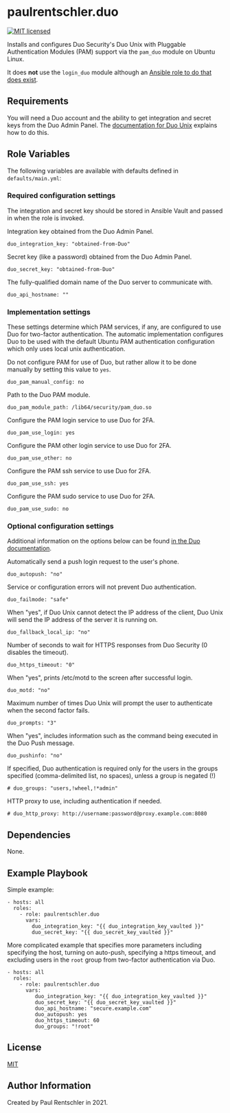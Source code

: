 paulrentschler.duo
==================

[![MIT licensed][mit-badge]][mit-link]

Installs and configures Duo Security's Duo Unix with Pluggable Authentication Modules (PAM) support via the `pam_duo` module on Ubuntu Linux.

It does **not** use the `login_duo` module although an [Ansible role to do that does exist](https://github.com/jlafon/ansible-duo-security).


Requirements
------------

You will need a Duo account and the ability to get integration and secret keys from the Duo Admin Panel. The [documentation for Duo Unix](https://duo.com/docs/duounix) explains how to do this.


Role Variables
--------------

The following variables are available with defaults defined in `defaults/main.yml`:

### Required configuration settings

The integration and secret key should be stored in Ansible Vault and passed in when the role is invoked.

Integration key obtained from the Duo Admin Panel.

    duo_integration_key: "obtained-from-Duo"

Secret key (like a password) obtained from the Duo Admin Panel.

    duo_secret_key: "obtained-from-Duo"

The fully-qualified domain name of the Duo server to communicate with.

    duo_api_hostname: ""


### Implementation settings

These settings determine which PAM services, if any, are configured to use Duo for two-factor authentication. The automatic implementation configures Duo to be used with the default Ubuntu PAM authentication configuration which only uses local unix authentication.

Do not configure PAM for use of Duo, but rather allow it to be done manually by setting this value to `yes`.

    duo_pam_manual_config: no

Path to the Duo PAM module.

    duo_pam_module_path: /lib64/security/pam_duo.so

Configure the PAM login service to use Duo for 2FA.

    duo_pam_use_login: yes

Configure the PAM other login service to use Duo for 2FA.

    duo_pam_use_other: no

Configure the PAM ssh service to use Duo for 2FA.

    duo_pam_use_ssh: yes

Configure the PAM sudo service to use Duo for 2FA.

    duo_pam_use_sudo: no


### Optional configuration settings

Additional information on the options below can be found [in the Duo documentation](https://duo.com/docs/duounix#duo-configuration-options).

Automatically send a push login request to the user's phone.

    duo_autopush: "no"

Service or configuration errors will not prevent Duo authentication.

    duo_failmode: "safe"

When "yes", if Duo Unix cannot detect the IP address of the client, Duo Unix will send the IP address of the server it is running on.

    duo_fallback_local_ip: "no"

Number of seconds to wait for HTTPS responses from Duo Security (0 disables the timeout).

    duo_https_timeout: "0"

When "yes", prints /etc/motd to the screen after successful login.

    duo_motd: "no"

Maximum number of times Duo Unix will prompt the user to authenticate when the second factor fails.

    duo_prompts: "3"

When "yes", includes information such as the command being executed in the Duo Push message.

    duo_pushinfo: "no"

If specified, Duo authentication is required only for the users in the groups specified (comma-delimited list, no spaces), unless a group is negated (!)

    # duo_groups: "users,!wheel,!*admin"

HTTP proxy to use, including authentication if needed.

    # duo_http_proxy: http://username:password@proxy.example.com:8080


Dependencies
------------

None.


Example Playbook
----------------

Simple example:

    - hosts: all
      roles:
        - role: paulrentschler.duo
          vars:
            duo_integration_key: "{{ duo_integration_key_vaulted }}"
            duo_secret_key: "{{ duo_secret_key_vaulted }}"

More complicated example that specifies more parameters including specifying the host, turning on auto-push, specifying a https timeout, and excluding users in the `root` group from two-factor authentication via Duo.

    - hosts: all
      roles:
        - role: paulrentschler.duo
          vars:
             duo_integration_key: "{{ duo_integration_key_vaulted }}"
             duo_secret_key: "{{ duo_secret_key_vaulted }}"
             duo_api_hostname: "secure.example.com"
             duo_autopush: yes
             duo_https_timeout: 60
             duo_groups: "!root"


License
-------

[MIT][mit-link]


Author Information
------------------

Created by Paul Rentschler in 2021.


[mit-badge]: https://img.shields.io/badge/license-MIT-blue.svg
[mit-link]: https://github.com/paulrentschler/ansible-role-duo/blob/master/LICENSE
